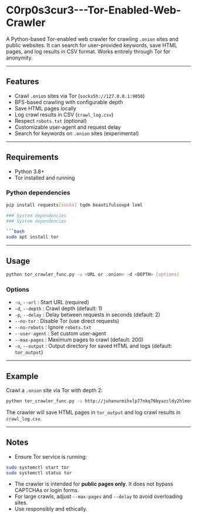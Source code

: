 # C0rp0s3cur3---Tor-Enabled-Web-Crawler
A Python-based Tor-enabled web crawler for crawling `.onion` sites and public websites. It can search for user-provided keywords, save HTML pages, and log results in CSV format. Works entirely through Tor for anonymity.

---

## Features

- Crawl `.onion` sites via Tor (`socks5h://127.0.0.1:9050`)
- BFS-based crawling with configurable depth
- Save HTML pages locally
- Log crawl results in CSV (`crawl_log.csv`)
- Respect `robots.txt` (optional)
- Customizable user-agent and request delay
- Search for keywords on `.onion` sites (experimental)

---

## Requirements

- Python 3.8+
- Tor installed and running

### Python dependencies

```bash
pip install requests[socks] tqdm beautifulsoup4 lxml

### System dependencies
### System dependencies

```bash
sudo apt install tor
```

---

## Usage

```bash
python tor_crawler_func.py -u <URL or .onion> -d <DEPTH> [options]
```

### Options
- `-u`, `--url` : Start URL (required)
- `-d`, `--depth` : Crawl depth (default: 1)
- `-p`, `--delay` : Delay between requests in seconds (default: 2)
- `--no-tor` : Disable Tor (use direct requests)
- `--no-robots` : Ignore `robots.txt`
- `--user-agent` : Set custom user-agent
- `--max-pages` : Maximum pages to crawl (default: 200)
- `-o`, `--output` : Output directory for saved HTML and logs (default: `tor_output`)

---
## Example

Crawl a `.onion` site via Tor with depth 2:

```bash
python tor_crawler_func.py -u http://juhanurmihxlp77nkq76byazcldy2hlmovfu2epvl5ankdibsot4csyd.onion -d 2
```
The crawler will save HTML pages in `tor_output` and log crawl results in `crawl_log.csv`.

---
## Notes

- Ensure Tor service is running:

```bash
sudo systemctl start tor
sudo systemctl status tor
```

- The crawler is intended for **public pages only**. It does not bypass CAPTCHAs or login forms.
- For large crawls, adjust `--max-pages` and `--delay` to avoid overloading sites.
- Use responsibly and ethically.
